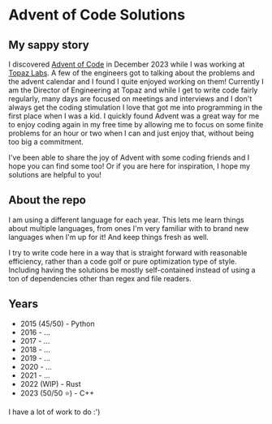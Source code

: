 # Advent of Code Solutions

## My sappy story

I discovered [Advent of Code](https://adventofcode.com) in December 2023 while I was working at [Topaz Labs](https://topazlabs.com). A few of the engineers got to talking about the problems and the advent calendar and I found I quite enjoyed working on them! Currently I am the Director of Engineering at Topaz and while I get to write code fairly regularly, many days are focused on meetings and interviews and I don't always get the coding stimulation I love that got me into programming in the first place when I was a kid. I quickly found Advent was a great way for me to enjoy coding again in my free time by allowing me to focus on some finite problems for an hour or two when I can and just enjoy that, without being too big a commitment.

I've been able to share the joy of Advent with some coding friends and I hope you can find some too! Or if you are here for inspiration, I hope my solutions are helpful to you! 

## About the repo

I am using a different language for each year. This lets me learn things about multiple languages, from ones I'm very familiar with to brand new languages when I'm up for it! And keep things fresh as well.

I try to write code here in a way that is straight forward with reasonable efficiency, rather than a code golf or pure optimization type of style. Including having the solutions be mostly self-contained instead of using a ton of dependencies other than regex and file readers.

## Years

* 2015 (45/50) - Python
* 2016 - ...
* 2017 - ...
* 2018 - ...
* 2019 - ...
* 2020 - ...
* 2021 - ...
* 2022 (WIP) - Rust
* 2023 (50/50 ⭐) - C++

I have a lot of work to do :')
